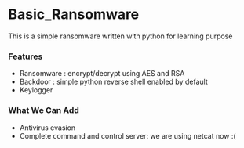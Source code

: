 # Basic_Ransomware

This is a simple ransomware written with python for learning purpose

### Features
- Ransomware : encrypt/decrypt using AES and RSA
- Backdoor : simple python reverse shell enabled by default
- Keylogger


### What We Can Add
- Antivirus evasion
- Complete command and control server: we are using netcat now :( 
